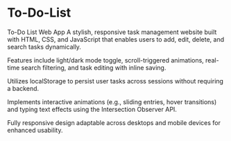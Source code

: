 # To-Do-List
To-Do List Web App
A stylish, responsive task management website built with HTML, CSS, and JavaScript that enables users to add, edit, delete, and search tasks dynamically.

Features include light/dark mode toggle, scroll-triggered animations, real-time search filtering, and task editing with inline saving.

Utilizes localStorage to persist user tasks across sessions without requiring a backend.

Implements interactive animations (e.g., sliding entries, hover transitions) and typing text effects using the Intersection Observer API.

Fully responsive design adaptable across desktops and mobile devices for enhanced usability.
